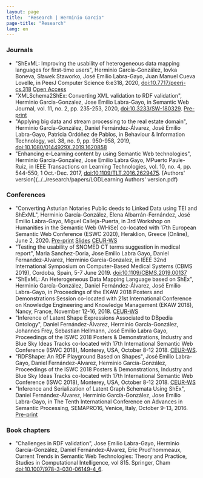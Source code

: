 ```yaml
---
layout: page
title:  "Research | Herminio García"
page-title: "Research"
lang: en
---
```


### Journals
* "ShExML: Improving the usability of heterogeneous data mapping languages for first-time users", Herminio García-González, Iovka Boneva, Sławek Staworko, José Emilio Labra-Gayo, Juan Manuel Cueva Lovelle, in PeerJ Computer Science 6:e318, 2020, [doi:10.7717/peerj-cs.318](https://doi.org/10.7717/peerj-cs.318) [Open Access](https://peerj.com/articles/cs-318.pdf)
* "XMLSchema2ShEx: Converting XML validation to RDF validation", Herminio Garcia-Gonzalez, Jose Emilio Labra-Gayo, in Semantic Web Journal, vol. 11, no. 2, pp. 235-253, 2020, [doi:10.3233/SW-180329](https://dx.doi.org/10.3233/SW-180329). [Pre-print](http://www.semantic-web-journal.net/system/files/swj1824.pdf)
* "Applying big data and stream processing to the real estate domain", Herminio García-González, Daniel Fernández-Álvarez, José Emilio Labra-Gayo, Patricia Ordóñez de Pablos, in Behaviour & Information Technology, vol. 38, no. 9, pp. 950-958, 2019, [doi:10.1080/0144929X.2019.1620858](https://dx.doi.org/10.1080/0144929X.2019.1620858)
* "Enhancing e-Learning content by using Semantic Web technologies", Herminio Garcia-Gonzalez, Jose Emilio Labra Gayo, MPuerto Paule-Ruiz, in IEEE Transactions on Learning Technologies, vol. 10, no. 4, pp. 544-550, 1 Oct.-Dec. 2017, [doi:10.1109/TLT.2016.2629475](https://dx.doi.org/10.1109/TLT.2016.2629475). [Authors' version](../../research/papers/LODLearning Authors' version.pdf)

### Conferences
* "Converting Asturian Notaries Public deeds to Linked Data using TEI and ShExML", Herminio García-González, Elena Albarrán-Fernández, José Emilio Labra-Gayo, Miguel Calleja-Puerta, in 3rd Workshop on Humanities in the Semantic Web (WHiSe) co-located with 17th European Semantic Web Conference (ESWC 2020), Heraklion, Greece (Online), June 2, 2020. [Pre-print](../../research/papers/AsturianNotaries2LOD.pdf) [Slides](../../research/slides/AsturianNotaries2LODSlides.pdf) [CEUR-WS](http://ceur-ws.org/Vol-2695/paper5.pdf)
* "Testing the usability of SNOMED CT terms suggestion in medical report", Maria Sanchez-Doria, Jose Emilio Labra Gayo, Daniel Fernandez-Alvarez, Herminio Garcia-Gonzalez, in IEEE 32nd International Symposium on Computer-Based Medical Systems (CBMS 2019), Cordoba, Spain, 5-7 June 2019. [doi:10.1109/CBMS.2019.00137](https://doi.org/10.1109/CBMS.2019.00137)
* "ShExML: An Heterogeneous Data Mapping Language based on ShEx", Herminio García-González, Daniel Fernández-Álvarez, José Emilio Labra-Gayo, in Proceedings of the EKAW 2018 Posters and Demonstrations Session co-located with 21st International Conference on Knowledge Engineering and Knowledge Management (EKAW 2018), Nancy, France, November 12-16, 2018. [CEUR-WS](http://ceur-ws.org/Vol-2262/ekaw-poster-08.pdf)
* "Inference of Latent Shape Expressions Associated to DBpedia Ontology", Daniel Fernández-Álvarez, Herminio García-González, Johannes Frey, Sebastian Hellmann, José Emilio Labra Gayo, Proceedings of the ISWC 2018 Posters & Demonstrations, Industry and Blue Sky Ideas Tracks co-located with 17th International Semantic Web Conference (ISWC 2018), Monterey, USA, October 8-12 2018. [CEUR-WS](http://ceur-ws.org/Vol-2180/paper-15.pdf).
* "RDFShape: An RDF Playground Based on Shapes", José Emilio Labra-Gayo, Daniel Fernández-Álvarez, Herminio García-González, Proceedings of the ISWC 2018 Posters & Demonstrations, Industry and Blue Sky Ideas Tracks co-located with 17th International Semantic Web Conference (ISWC 2018), Monterey, USA, October 8-12 2018. [CEUR-WS](http://ceur-ws.org/Vol-2180/paper-35.pdf)
* "Inference and Serialization of Latent Graph Schemata Using ShEx", Daniel Fernández-Álvarez, Herminio García-González, Jose Emilio Labra-Gayo, in The Tenth International Conference on Advances in Semantic Processing, SEMAPRO16, Venice, Italy, October 9-13, 2016. [Pre-print](http://labra.weso.es/pdf/2016_InferenceSerializationShEx.pdf)

### Book chapters
* "Challenges in RDF validation", Jose Emilio Labra-Gayo, Herminio García-González, Daniel Fernández-Álvarez, Eric Prud'hommeaux, Current Trends in Semantic Web Technologies: Theory and Practice, Studies in Computational Intelligence, vol 815. Springer, Cham [doi:10.1007/978-3-030-06149-4_6](https://doi.org/10.1007/978-3-030-06149-4_6).
